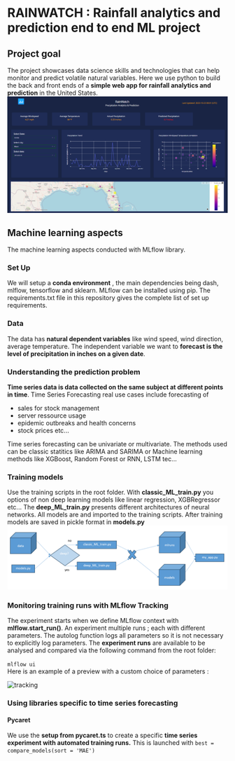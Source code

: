 # RAINWATCH : Rainfall analytics and prediction end to end ML project
## Project goal 
The project showcases data science skills and technologies that can help monitor and predict volatile natural variables. Here we use python to build the back and front ends of a **simple web app for rainfall analytics and prediction** in the United States.
<img src="assets/rainwatch_screenshot.png"/> 
## Machine learning aspects  
The  machine learning aspects conducted with MLflow library.

### Set Up
We will setup a **conda environment** , the main dependencies being dash, mlflow, tensorflow and sklearn. MLflow can be installed using pip. The requirements.txt file in this repository gives the complete list of set up requirements.

### Data

The data has **natural dependent variables** like wind speed, wind direction, average temperature. The independent variable we want to **forecast is the level of precipitation in inches on a given date**. 

### Understanding the prediction problem 
**Time series data is data collected on the same subject at different points in time**. Time Series Forecasting real use cases include  forecasting of 
* sales for stock management
* server ressource usage 
* epidemic outbreaks and health concerns
* stock prices etc...

Time series forecasting can be univariate or multivariate. The methods used can be classic statitics like ARIMA and SARIMA or Machine learning methods like XGBoost, Random Forest or RNN, LSTM tec...

### Training models
Use the training scripts in the root folder. With **classic_ML_train.py** you options of non deep learning models like linear regression, XGBRegressor  etc... The **deep_ML_train.py** presents different architectures of neural networks. All models are and imported to the training scripts. After training models are saved in pickle format 
in **models.py**
 ![training](assets/archi.png) 


### Monitoring training runs with MLflow Tracking

The experiment starts when we define MLflow context with **mlflow.start_run()**. An experiment multiple runs ; each with different parameters. The autolog function logs all parameters so it is not necessary to explicitly log parameters. 
The **experiment runs** are available to be analysed and compared via the following command from the root folder:

``` mlflow ui ``` <br>
Here is an example of a preview with a custom choice of parameters :

![tracking](assets/mlflow_runs.png)

### Using libraries specific to time series forecasting 
#### Pycaret 
We use the **setup from pycaret.ts** to create a specific **time series experiment with automated training runs.** 
This is launched with 
``` best = compare_models(sort = 'MAE') ``` <br>
